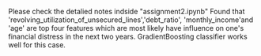 Please check the detalied notes indside "assignment2.ipynb"
Found that 'revolving_utilization_of_unsecured_lines','debt_ratio', 'monthly_income'and 'age' are top four features which are most likely have influence on one's financial distress in the next two years.
GradientBoosting classifier works well for this case.
